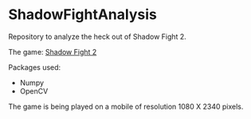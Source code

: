 # ShadowFightAnalysis
Repository to analyze the heck out of Shadow Fight 2.

The game: [Shadow Fight 2](https://play.google.com/store/apps/details?id=com.nekki.shadowfight)

Packages used:
- Numpy
- OpenCV

The game is being played on a mobile of resolution 1080 X 2340 pixels.
